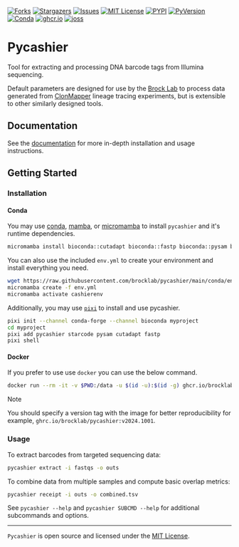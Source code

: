 [![Forks][forks-shield]][forks-url]
[![Stargazers][stars-shield]][stars-url]
[![Issues][issues-shield]][issues-url]
[![MIT License][license-shield]][license-url]
[![PYPI][pypi-shield]][pypi-url]
[![PyVersion][pyversion-shield]][pyversion-url]
[![Conda][conda-shield]][conda-url]
[![ghcr.io][ghcrio-shield]][ghcrio-url]
[![joss][joss-shield]][joss-url]

# Pycashier

Tool for extracting and processing DNA barcode tags from Illumina sequencing.

Default parameters are designed for use by the [Brock Lab](https://github.com/brocklab) to process data generated from
[ClonMapper](https://docs.brocklab.com/clonmapper) lineage tracing experiments, but is extensible to other similarly designed tools.

## Documentation

See the [documentation](https://docs.brocklab.com/pycashier) for more in-depth installation and usage instructions.


## Getting Started

### Installation

#### Conda

You may use
[conda](https://docs.conda.io/en/latest/),
[mamba](https://mamba.readthedocs.io/en/latest/installation/mamba-installation.html), or
[micromamba](https://mamba.readthedocs.io/en/latest/installation/micromamba-installation.html)
to install `pycashier` and it's runtime dependencies.

```bash
micromamba install bioconda::cutadapt bioconda::fastp bioconda::pysam bioconda::starcode conda-forge::pycashier
```

You can also use the included `env.yml` to create your environment and install everything you need.

```bash
wget https://raw.githubusercontent.com/brocklab/pycashier/main/conda/env.yml
micromamba create -f env.yml
micromamba activate cashierenv
```

Additionally, you may use [`pixi`](https://pixi.sh) to install and use pycashier.

```sh
pixi init --channel conda-forge --channel bioconda myproject
cd myproject
pixi add pycashier starcode pysam cutadapt fastp
pixi shell
```

#### Docker

If you prefer to use use `docker` you can use the below command.

```bash
docker run --rm -it -v $PWD:/data -u $(id -u):$(id -g) ghcr.io/brocklab/pycashier
```

> [!NOTE]
> You should specify a version tag with the image for better reproducibility for example, `ghrc.io/brocklab/pycashier:v2024.1001`.


### Usage

To extract barcodes from targeted sequencing data:

```sh
pycashier extract -i fastqs -o outs
```

To combine data from multiple samples and compute basic overlap metrics:

```sh
pycashier receipt -i outs -o combined.tsv
```

See `pycashier --help` and `pycashier SUBCMD --help` for additional subcommands and options.

---

`Pycashier` is open source and licensed under the [MIT License](https://github.com/brocklab/pycashier/blob/main/LICENSE).

[conda-shield]: https://img.shields.io/conda/vn/conda-forge/pycashier
[conda-url]: https://anaconda.org/conda-forge/pycashier
[pypi-shield]: https://img.shields.io/pypi/v/pycashier
[pypi-url]: https://pypi.org/project/pycashier/
[pyversion-url]: https://pypi.org/project/pycashier/
[pyversion-shield]: https://img.shields.io/badge/dynamic/json?query=info.requires_python&label=python&url=https%3A%2F%2Fpypi.org%2Fpypi%2Fpycashier%2Fjson
[ghcrio-shield]: https://img.shields.io/badge/ghcr.io-24292f?&logo=github&logoColor=white.svg
[ghcrio-url]: https://github.com/brocklab/pycashier/pkgs/container/pycashier
[forks-shield]: https://img.shields.io/github/forks/brocklab/pycashier.svg
[forks-url]: https://github.com/brocklab/pycashier/network/members
[stars-shield]: https://img.shields.io/github/stars/brocklab/pycashier.svg
[stars-url]: https://github.com/brocklab/pycashier/stargazers
[issues-shield]: https://img.shields.io/github/issues/brocklab/pycashier.svg
[issues-url]: https://github.com/brocklab/pycashier/issues
[license-shield]: https://img.shields.io/github/license/brocklab/pycashier.svg
[license-url]: https://github.com/brocklab/pycashier/blob/main/LICENSE
[joss-shield]: https://joss.theoj.org/papers/10.21105/joss.06891/status.svg
[joss-url]: https://doi.org/10.21105/joss.06891
